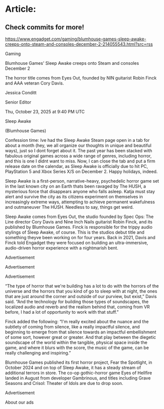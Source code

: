 # Article:

## Check commits for more!
https://www.engadget.com/gaming/blumhouse-games-sleep-awake-creeps-onto-steam-and-consoles-december-2-214055543.html?src=rss

Gaming

Blumhouse Games' Sleep Awake creeps onto Steam and consoles December 2

The horror title comes from Eyes Out, founded by NIN guitarist Robin Finck and AAA veteran Cory Davis.

Jessica Conditt

Senior Editor

Thu, October 23, 2025 at 9:40 PM UTC

Sleep Awake

(Blumhouse Games)

Confession time: Ive had the Sleep Awake Steam page open in a tab for about a month (hey, we all organize our thoughts in unique and beautiful ways), just so I dont forget about it. The past year has been stacked with fabulous original games across a wide range of genres, including horror, and this is one I didnt want to miss. Now, I can close the tab and put a firm release date on the calendar, as Sleep Awake is officially due to hit PC, PlayStation 5 and Xbox Series X/S on December 2. Happy holidays, indeed.

Sleep Awake is a first-person, narrative-heavy, psychedelic horror game set in the last known city on an Earth thats been ravaged by The HUSH, a mysterious force that disappears anyone who falls asleep. Katja must stay alert and survive the city as its citizens experiment on themselves in increasingly extreme ways, attempting to achieve permanent wakefulness and outmaneuver The HUSH. Needless to say, things get weird.

Sleep Awake comes from Eyes Out, the studio founded by Spec Ops: The Line director Cory Davis and Nine Inch Nails guitarist Robin Finck, and its published by Blumhouse Games. Finck is responsible for the trippy audio stylings of Sleep Awake, of course. This is the studios debut title and something theyve been working on for four years. Back in 2021, Davis and Finck told Engadget they were focused on building an ultra-immersive, audio-driven horror experience with a nightmarish bent.

Advertisement

Advertisement

Advertisement

“The type of horror that we're building has a lot to do with the horrors of the universe and the horrors that you kind of go to sleep with at night, the ones that are just around the corner and outside of our purview, but exist,” Davis said. “And the technology for building those types of soundscapes, the localized audio and reverb and the realism behind that, coming from VR before, I had a lot of opportunity to work with that stuff.”

Finck added the following: “I'm really excited about the nuance and the subtlety of coming from silence, like a really impactful silence, and beginning to emerge from that silence towards an impactful embellishment of some sort, however great or greater. And that play between the diegetic soundscape of the world within the tangible, physical space inside the game, and where it blurs with the score, the music of the game, can be really challenging and inspiring.”

Blumhouse Games published its first horror project, Fear the Spotlight, in October 2024 and on top of Sleep Awake, it has a steady stream of additional terrors in store. The co-op gothic-horror game Eyes of Hellfire landed in August from developer Gambrinous, and titles including Grave Seasons and Crisol: Theater of Idols are due to drop soon.

Advertisement

About our ads